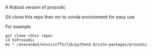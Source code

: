 A Robust version of prosodic

Git clone this repo then mv to conda environment for easy use

For example
```
git clone <this repo>
cd ViProsodic
mv * /anaconda3/envs/viTTS/lib/python3.6/site-packages/prosodic
```
